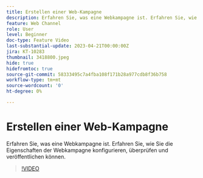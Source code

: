 ```yaml
---
title: Erstellen einer Web-Kampagne
description: Erfahren Sie, was eine Webkampagne ist. Erfahren Sie, wie Sie die Eigenschaften der Webkampagne konfigurieren, überprüfen und veröffentlichen können.
feature: Web Channel
role: User
level: Beginner
doc-type: Feature Video
last-substantial-update: 2023-04-21T00:00:00Z
jira: KT-10283
thumbnail: 3418800.jpeg
hide: true
hidefromtoc: true
source-git-commit: 58333495c7a4fba108f171b28a977cdb8f36b758
workflow-type: tm+mt
source-wordcount: '0'
ht-degree: 0%

---
```



# Erstellen einer Web-Kampagne

Erfahren Sie, was eine Webkampagne ist. Erfahren Sie, wie Sie die Eigenschaften der Webkampagne konfigurieren, überprüfen und veröffentlichen können.

>[!VIDEO](https://video.tv.adobe.com/v/3418800/?quality=12&learn=on)
